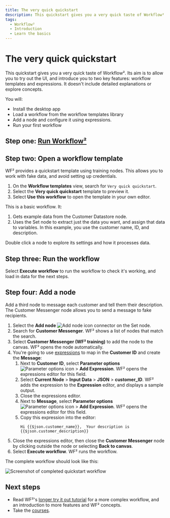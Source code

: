 ```yaml
---
title: The very quick quickstart
description: This quickstart gives you a very quick taste of Workflow². Its aim is to allow you to try out the UI, and introduce you to two key features.
tags:
  - Workflow²
  - Introduction
  - Learn the basics
---
```


# The very quick quickstart

This quickstart gives you a very quick taste of Workflow². Its aim is to allow you to try out the UI, and introduce you to two key features: workflow templates and expressions. It doesn't include detailed explanations or explore concepts.

You will:

* Install the desktop app
* Load a workflow from the workflow templates library
* Add a node and configure it using expressions.
* Run your first workflow

## Step one: [Run Workflow²](/workflow/quickstart/)


## Step two: Open a workflow template

WF² provides a quickstart template using training nodes. This allows you to work with fake data, and avoid setting up credentials.

1. On the **Workflow templates** view, search for `Very quick quickstart`.
2. Select the **Very quick quickstart** template to preview it.
3. Select **Use this workflow** to open the template in your own editor.

This is a basic workflow. It:

1. Gets example data from the Customer Datastore node.
2. Uses the Set node to extract just the data you want, and assign that data to variables. In this example, you use the customer name, ID, and description.

Double click a node to explore its settings and how it processes data.

## Step three: Run the workflow

Select **Execute workflow** to run the workflow to check it's working, and load in data for the next steps.

## Step four: Add a node

Add a third node to message each customer and tell them their description. The Customer Messenger node allows you to send a message to fake recipients.

1. Select the **Add node** <span class="inline-image">![Add node icon](/_images/try-it-out/add-node-small.png)</span> connector on the Set node.
2. Search for **Customer Messenger**. WF² shows a list of nodes that match the search.
3. Select **Customer Messenger (WF² training)** to add the node to the canvas. WF² opens the node automatically.
4. You're going to use [expressions](/code-examples/expressions/) to map in the **Customer ID** and create the **Message**:
    1. Next to **Customer ID**, select **Parameter options** <span class="inline-image">![Parameter options icon](/_images/try-it-out/parameter-options.png)</span> > **Add Expression**. WF² opens the expressions editor for this field.
    2. Select **Current Node** > **Input Data** > **JSON** > **customer_ID**. WF² adds the expression to the **Expression** editor, and displays a sample output.
    3. Close the expressions editor.
    4. Next to **Message**, select **Parameter options** <span class="inline-image">![Parameter options icon](/_images/try-it-out/parameter-options.png)</span> > **Add Expression**. WF² opens the expressions editor for this field.
    5. Copy this expression into the editor:
        ```
        Hi {{$json.customer_name}},  Your description is {{$json.customer_description}}
        ```
5. Close the expressions editor, then close the **Customer Messenger** node by clicking outside the node or selecting **Back to canvas**.
6. Select **Execute workflow**. WF² runs the workflow.

The complete workflow should look like this:

![Screenshot of completed quickstart workflow](/_images/try-it-out/quickstart/very-quick-quickstart-workflow.png)


## Next steps

* Read WF²'s [longer try it out tutorial](/try-it-out/longer-introduction/) for a more complex workflow, and an introduction to more features and WF² concepts.
* Take the [courses](/courses/).


